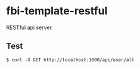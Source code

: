# fbi-template-restful
RESTful api server.

## Test
```
$ curl -X GET http://localhost:3000/api/user/all
```
